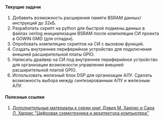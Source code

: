 #### Текущие задачи
1. Добавить возможность расширения памяти BSRAM данных/инструкций до 32кБ.
2. Разработать скрипт на python для быстрой подмены данных в файлах verilog инициализации BSRAM после компиляции СИ проекта в GOWIN GMD (для отладки). 
3. Опробовать компиляцию скриптов на СИ с вызовом функций.
4. Создать внутреннее периферийное устройство для подключения внешней расширительной платы GPIO.
5. Написать драйвер на СИ под внутреннее периферийное устройство для организации возможности управления внешней расширительной платой GPIO.
6. Использовать железный блок DSP для организации АЛУ. Сделать возможность выбора между синтезированным АЛУ и железным АЛУ.

#### Полезные ссылки
1. [Дополнительные материалы к серии книг Дэвид М. Харрис и Сара Л. Харрис "Цифровая схемотехника и архитектура компьютера"](https://pages.hmc.edu/harris/ddca/)